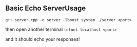 ## Basic Echo ServerUsage

`
g++ server.cpp -o server -lboost_system
./server <port>
`

then open another terminal
`
telnet localhost <port>
`

and it should echo your responses!
